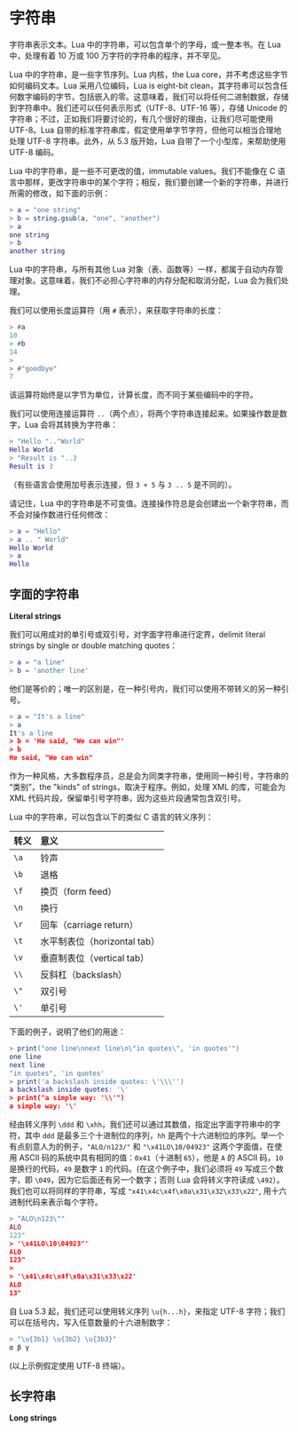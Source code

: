 # 字符串

字符串表示文本。Lua 中的字符串，可以包含单个的字母，或一整本书。在 Lua 中，处理有着 10 万或 100 万字符的字符串的程序，并不罕见。


Lua 中的字符串，是一些字节序列。Lua 内核，the Lua core，并不考虑这些字节如何编码文本。Lua 采用八位编码，Lua is eight-bit clean，其字符串可以包含任何数字编码的字节，包括嵌入的零。这意味着，我们可以将任何二进制数据，存储到字符串中。我们还可以任何表示形式（UTF-8、UTF-16 等），存储 Unicode 的字符串；不过，正如我们将要讨论的，有几个很好的理由，让我们尽可能使用 UTF-8。Lua 自带的标准字符串库，假定使用单字节字符，但他可以相当合理地处理 UTF-8 字符串。此外，从 5.3 版开始，Lua 自带了一个小型库，来帮助使用 UTF-8 编码。


Lua 中的字符串，是一些不可更改的值，immutable values。我们不能像在 C 语言中那样，更改字符串中的某个字符；相反，我们要创建一个新的字符串，并进行所需的修改，如下面的示例：


```lua
> a = "one string"
> b = string.gsub(a, "one", "another")
> a
one string
> b
another string
```


Lua 中的字符串，与所有其他 Lua 对象（表、函数等）一样，都属于自动内存管理对象。这意味着，我们不必担心字符串的内存分配和取消分配，Lua 会为我们处理。


我们可以使用长度运算符（用 `#` 表示），来获取字符串的长度：

```lua
> #a
10
> #b
14
>
> #"goodbye"
7
```

该运算符始终是以字节为单位，计算长度，而不同于某些编码中的字符。


我们可以使用连接运算符 `..`（两个点），将两个字符串连接起来。如果操作数是数字，Lua 会将其转换为字符串：


```lua
> "Hello ".."World"
Hello World
> "Result is "..3
Result is 3
```

（有些语言会使用加号表示连接，但 `3 + 5` 与 `3 .. 5` 是不同的）。


请记住，Lua 中的字符串是不可变值。连接操作符总是会创建出一个新字符串，而不会对操作数进行任何修改：


```lua
> a = "Hello"
> a .. " World"
Hello World
> a
Hello
```


## 字面的字符串

**Literal strings**


我们可以用成对的单引号或双引号，对字面字符串进行定界，delimit literal strings by single or double matching quotes：


```lua
> a = "a line"
> b = 'another line'
```


他们是等价的；唯一的区别是，在一种引号内，我们可以使用不带转义的另一种引号。


```lua
> a = "It's a line"
> a
It's a line
> b = 'He said, "We can win"'
> b
He said, "We can win"
```

作为一种风格，大多数程序员，总是会为同类字符串，使用同一种引号，字符串的 “类别”，the "kinds" of strings，取决于程序。例如，处理 XML 的库，可能会为 XML 代码片段，保留单引号字符串，因为这些片段通常包含双引号。


Lua 中的字符串，可以包含以下的类似 C 语言的转义序列：


| 转义 | 意义 |
| :-- | :-- |
| `\a` | 铃声 |
| `\b` | 退格 |
| `\f` | 换页（form feed） |
| `\n` | 换行 |
| `\r` | 回车（carriage return） |
| `\t` | 水平制表位（horizontal tab） |
| `\v` | 垂直制表位（vertical tab） |
| `\\` | 反斜杠（backslash） |
| `\"` | 双引号 |
| `\'` | 单引号 |


下面的例子，说明了他们的用途：


```lua
> print("one line\nnext line\n\"in quotes\", 'in quotes'")
one line
next line
"in quotes", 'in quotes'
> print('a backslash inside quotes: \'\\\'')
a backslash inside quotes: '\'
> print("a simple way: '\\'")
a simple way: '\'
```


经由转义序列 `\ddd` 和 `\xhh`，我们还可以通过其数值，指定出字面字符串中的字符，其中 `ddd` 是最多三个十进制位的序列，`hh` 是两个十六进制位的序列。举一个有点刻意人为的例子，`"ALO/n123/"` 和 `"\x41LO\10/04923"` 这两个字面值，在使用 ASCII 码的系统中具有相同的值：`0x41`（十进制 `65`），他是 `A` 的 ASCII 码，`10` 是换行的代码，`49` 是数字 `1` 的代码。(在这个例子中，我们必须将 `49` 写成三个数字，即 `\049`，因为它后面还有另一个数字；否则 Lua 会将转义字符读成 `\492`）。我们也可以将同样的字符串，写成 `"x41\x4c\x4f\x0a\x31\x32\x33\x22"`, 用十六进制代码来表示每个字符。


```lua
> "ALO\n123\""
ALO
123"
> '\x41LO\10\04923"'
ALO
123"
>
> '\x41\x4c\x4f\x0a\x31\x33\x22'
ALO
13"
```


自 Lua 5.3 起，我们还可以使用转义序列 `\u{h...h}`，来指定 UTF-8 字符；我们可以在括号内，写入任意数量的十六进制数字：


```lua
> "\u{3b1} \u{3b2} \u{3b3}"
α β γ
```

(以上示例假定使用 UTF-8 终端）。


## 长字符串

**Long strings**
